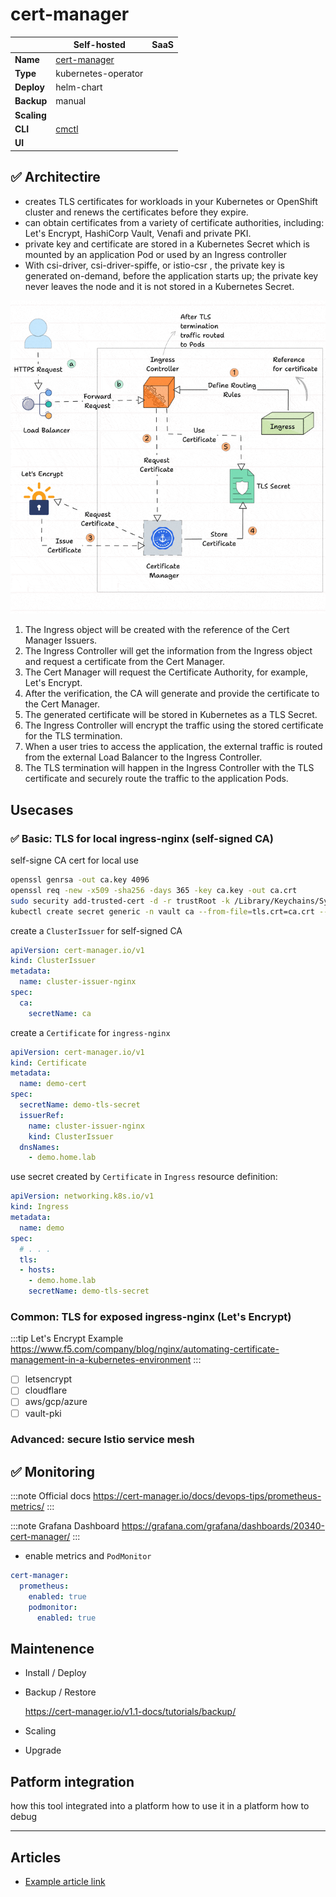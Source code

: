 # cert-manager

||Self-hosted|SaaS|
|-|-|-|
|**Name**|[cert-manager](https://cert-manager.io)||
|**Type**|kubernetes-operator||
|**Deploy**|helm-chart||
|**Backup**|manual||
|**Scaling**|||
|**CLI**|[cmctl](https://cert-manager.io/docs/reference/cmctl/)||
|**UI**|||

## :white_check_mark: Architectire

* creates TLS certificates for workloads in your Kubernetes or OpenShift cluster and renews the certificates before they expire.
* can obtain certificates from a variety of certificate authorities, including: Let's Encrypt, HashiCorp Vault, Venafi and private PKI.
* private key and certificate are stored in a Kubernetes Secret which is mounted by an application Pod or used by an Ingress controller
* With csi-driver, csi-driver-spiffe, or istio-csr , the private key is generated on-demand, before the application starts up; the private key never leaves the node and it is not stored in a Kubernetes Secret.

![cert manager workflow](.img/cert-manager-workflow.gif)

1. The Ingress object will be created with the reference of the Cert Manager Issuers.
2. The Ingress Controller will get the information from the Ingress object and request a certificate from the Cert Manager.
3. The Cert Manager will request the Certificate Authority, for example, Let's Encrypt.
4. After the verification, the CA will generate and provide the certificate to the Cert Manager.
5. The generated certificate will be stored in Kubernetes as a TLS Secret.
6. The Ingress Controller will encrypt the traffic using the stored certificate for the TLS termination.
7. When a user tries to access the application, the external traffic is routed from the external Load Balancer to the Ingress Controller.
8. The TLS termination will happen in the Ingress Controller with the TLS certificate and securely route the traffic to the application Pods.

## Usecases

### :white_check_mark: Basic: TLS for local ingress-nginx (self-signed CA)

self-signe CA cert for local use

```bash
openssl genrsa -out ca.key 4096
openssl req -new -x509 -sha256 -days 365 -key ca.key -out ca.crt
sudo security add-trusted-cert -d -r trustRoot -k /Library/Keychains/System.keychain ca.crt
kubectl create secret generic -n vault ca --from-file=tls.crt=ca.crt --from-file=tls.key=ca.key
```

create a `ClusterIssuer` for self-signed CA

```yaml
apiVersion: cert-manager.io/v1
kind: ClusterIssuer
metadata:
  name: cluster-issuer-nginx
spec:
  ca:
    secretName: ca
```

create a `Certificate` for `ingress-nginx`

```yaml
apiVersion: cert-manager.io/v1
kind: Certificate
metadata:
  name: demo-cert
spec:
  secretName: demo-tls-secret
  issuerRef:
    name: cluster-issuer-nginx
    kind: ClusterIssuer
  dnsNames:
    - demo.home.lab
```

use secret created by `Certificate` in `Ingress` resource definition:

```yaml
apiVersion: networking.k8s.io/v1
kind: Ingress
metadata:
  name: demo
spec:
  # . . .
  tls:
  - hosts:
    - demo.home.lab
    secretName: demo-tls-secret
```

### Common: TLS for exposed ingress-nginx (Let's Encrypt)

:::tip Let's Encrypt Example
https://www.f5.com/company/blog/nginx/automating-certificate-management-in-a-kubernetes-environment
:::

- [ ] letsencrypt
- [ ] cloudflare
- [ ] aws/gcp/azure
- [ ] vault-pki

### Advanced: secure Istio service mesh

## :white_check_mark: Monitoring

:::note Official docs
https://cert-manager.io/docs/devops-tips/prometheus-metrics/
:::

:::note Grafana Dashboard
https://grafana.com/grafana/dashboards/20340-cert-manager/
:::

- enable metrics and `PodMonitor`

```yaml
cert-manager:
  prometheus:
    enabled: true
    podmonitor:
      enabled: true
```

## Maintenence

- Install / Deploy
- Backup / Restore

  https://cert-manager.io/v1.1-docs/tutorials/backup/

- Scaling
- Upgrade

## Patform integration

how this tool integrated into a platform
how to use it in a platform
how to debug

---

## Articles

* [Example article link](#)
